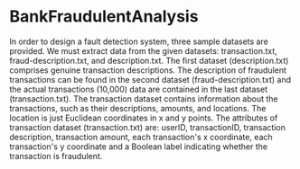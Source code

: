 # BankFraudulentAnalysis
In order to design a fault detection system, three sample datasets are provided. We must  extract data from the given datasets: transaction.txt, fraud-description.txt, and description.txt. The first dataset (description.txt) comprises genuine transaction descriptions. The description  of fraudulent transactions can be found in the second dataset (fraud-description.txt) and the  actual transactions (10,000) data are contained in the last dataset (transaction.txt). The transaction dataset contains information about the transactions, such as their descriptions,  amounts, and locations. The location is just Euclidean coordinates in x and y points. The attributes of transaction dataset (transaction.txt) are: userID, transactionID, transaction description, transaction amount, each transaction's x coordinate, each transaction's y  coordinate and a Boolean label indicating whether the transaction is fraudulent.
